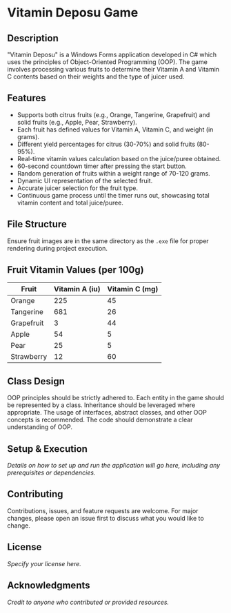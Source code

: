 # Vitamin Deposu Game

## Description
"Vitamin Deposu" is a Windows Forms application developed in C# which uses the principles of Object-Oriented Programming (OOP). The game involves processing various fruits to determine their Vitamin A and Vitamin C contents based on their weights and the type of juicer used.

## Features
- Supports both citrus fruits (e.g., Orange, Tangerine, Grapefruit) and solid fruits (e.g., Apple, Pear, Strawberry).
- Each fruit has defined values for Vitamin A, Vitamin C, and weight (in grams).
- Different yield percentages for citrus (30-70%) and solid fruits (80-95%).
- Real-time vitamin values calculation based on the juice/puree obtained.
- 60-second countdown timer after pressing the start button.
- Random generation of fruits within a weight range of 70-120 grams.
- Dynamic UI representation of the selected fruit.
- Accurate juicer selection for the fruit type.
- Continuous game process until the timer runs out, showcasing total vitamin content and total juice/puree.

## File Structure
Ensure fruit images are in the same directory as the `.exe` file for proper rendering during project execution.

## Fruit Vitamin Values (per 100g)
| Fruit     | Vitamin A (iu) | Vitamin C (mg) |
|-----------|----------------|----------------|
| Orange    | 225            | 45             |
| Tangerine | 681            | 26             |
| Grapefruit| 3              | 44             |
| Apple     | 54             | 5              |
| Pear      | 25             | 5              |
| Strawberry| 12             | 60             |

## Class Design
OOP principles should be strictly adhered to. Each entity in the game should be represented by a class. Inheritance should be leveraged where appropriate. The usage of interfaces, abstract classes, and other OOP concepts is recommended. The code should demonstrate a clear understanding of OOP.

## Setup & Execution
*Details on how to set up and run the application will go here, including any prerequisites or dependencies.*

## Contributing
Contributions, issues, and feature requests are welcome. For major changes, please open an issue first to discuss what you would like to change.

## License
*Specify your license here.*

## Acknowledgments
*Credit to anyone who contributed or provided resources.*
